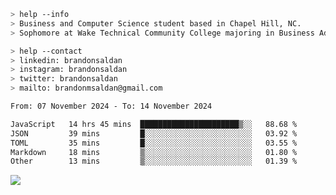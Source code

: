 ````bash
> help --info
> Business and Computer Science student based in Chapel Hill, NC.
> Sophomore at Wake Technical Community College majoring in Business Administration.
````

````bash
> help --contact
> linkedin: brandonsaldan
> instagram: brandonsaldan
> twitter: brandonsaldan
> mailto: brandonmsaldan@gmail.com
````

<!--START_SECTION:waka-->

```txt
From: 07 November 2024 - To: 14 November 2024

JavaScript   14 hrs 45 mins  ██████████████████████▒░░   88.68 %
JSON         39 mins         █░░░░░░░░░░░░░░░░░░░░░░░░   03.92 %
TOML         35 mins         █░░░░░░░░░░░░░░░░░░░░░░░░   03.55 %
Markdown     18 mins         ▒░░░░░░░░░░░░░░░░░░░░░░░░   01.80 %
Other        13 mins         ▒░░░░░░░░░░░░░░░░░░░░░░░░   01.39 %
```

<!--END_SECTION:waka-->

![](https://komarev.com/ghpvc/?username=brandonsaldan&color=6A8AFF)
